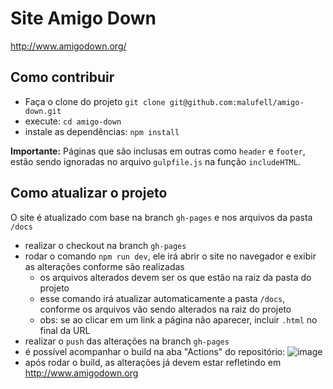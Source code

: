 # Site Amigo Down

http://www.amigodown.org/

## Como contribuir

- Faça o clone do projeto `git clone git@github.com:malufell/amigo-down.git`
- execute: `cd amigo-down`
- instale as dependências: `npm install`

**Importante:** Páginas que são inclusas em outras como `header` e `footer`, estão sendo ignoradas no arquivo `gulpfile.js` na função `includeHTML`.

## Como atualizar o projeto

O site é atualizado com base na branch `gh-pages` e nos arquivos da pasta `/docs` 

- realizar o checkout na branch `gh-pages`
- rodar o comando `npm run dev`, ele irá abrir o site no navegador e exibir as alterações conforme são realizadas
  - os arquivos alterados devem ser os que estão na raiz da pasta do projeto 
  - esse comando irá atualizar automaticamente a pasta `/docs`, conforme os arquivos vão sendo alterados na raiz do projeto
  - obs: se ao clicar em um link a página não aparecer, incluir `.html` no final da URL
- realizar o `push` das alterações na branch `gh-pages`
- é possível acompanhar o build na aba "Actions" do repositório:
![image](https://user-images.githubusercontent.com/62160705/199354759-381e39ee-e9ce-4a29-ae6a-3fdcf70ee8b1.png)
- após rodar o build, as alterações já devem estar refletindo em http://www.amigodown.org

